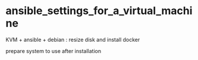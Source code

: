 # ansible_settings_for_a_virtual_machine
KVM + ansible + debian : resize disk and install docker

prepare system to use after installation
